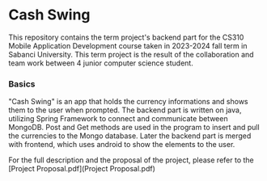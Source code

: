# Cash Swing 
This repository contains the term project's backend part for the CS310 Mobile Application Development course taken in 2023-2024 fall term in Sabanci University.
This term project is the result of the collaboration and team work between 4 junior computer science student.

### Basics
"Cash Swing" is an app that holds the currency informations and shows them to the user when prompted. The backend part is written on java, utilizing Spring Framework to connect and communicate between MongoDB.
Post and Get methods are used in the program to insert and pull the currencies to the Mongo database. Later the backend part is merged with frontend, which uses android to show the elements to the user.

For the full description and the proposal of the project, please refer to the [Project Proposal.pdf](Project Proposal.pdf)
